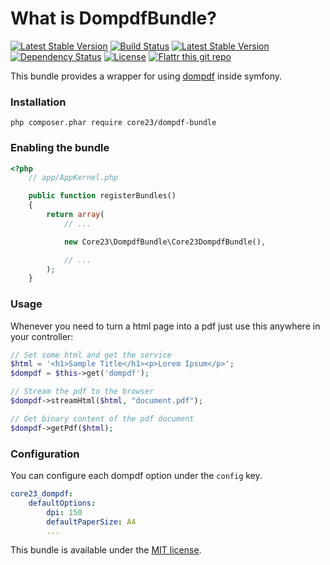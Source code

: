 What is DompdfBundle?
=============================
[![Latest Stable Version](http://img.shields.io/packagist/v/core23/dompdf-bundle.svg)](https://packagist.org/packages/core23/dompdf-bundle)
[![Build Status](http://img.shields.io/travis/core23/DompdfBundle.svg)](http://travis-ci.org/core23/DompdfBundle)
[![Latest Stable Version](https://poser.pugx.org/core23/dompdf-bundle/v/stable.png)](https://packagist.org/packages/core23/dompdf-bundle)
[![Dependency Status](https://www.versioneye.com/php/core23:dompdf-bundle/badge.svg)](https://www.versioneye.com/php/core23:dompdf-bundle)
[![License](http://img.shields.io/packagist/l/core23/dompdf-bundle.svg)](https://packagist.org/packages/core23/dompdf-bundle)
[![Flattr this git repo](http://api.flattr.com/button/flattr-badge-large.png)](https://flattr.com/submit/auto?user_id=core23&url=https%3A%2F%2Fgithub.com%2Fcore23%2FDompdfBundle&title=DompdfBundle&tags=github&category=software)

This bundle provides a wrapper for using [dompdf] inside symfony.

### Installation

```
php composer.phar require core23/dompdf-bundle
```

### Enabling the bundle

```php
<?php
    // app/AppKernel.php

    public function registerBundles()
    {
        return array(
            // ...

            new Core23\DompdfBundle\Core23DompdfBundle(),

            // ...
        );
    }
```

### Usage

Whenever you need to turn a html page into a pdf just use this anywhere in your controller:

```php
// Set some html and get the service
$html = '<h1>Sample Title</h1><p>Lorem Ipsum</p>';
$dompdf = $this->get('dompdf');

// Stream the pdf to the browser
$dompdf->streamHtml($html, "document.pdf");

// Get binary content of the pdf document
$dompdf->getPdf($html);
```

### Configuration

You can configure each dompdf option under the ``config`` key.

```yaml
core23_dompdf:
    defaultOptions:
        dpi: 150
        defaultPaperSize: A4
        ...
```

This bundle is available under the [MIT license](LICENSE.md).

[dompdf]: https://github.com/dompdf/dompdf
